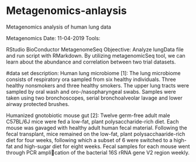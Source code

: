 # Metagenomics-anlaysis
Metagenomics analysis of human lung data

Metagenomics Date: 11-04-2019 Tools:

RStudio
BioConductor
MetagenomeSeq
Objeective: Analyze lungData file and run script with RMarkdown. By utilizing metagenomicSeq tool, we can learn about the abundance and correlation between two trial datasets.

#data set description: Human lung microbiome [1]: The lung microbiome consists of respiratory ora sampled from six healthy individuals. Three healthy nonsmokers and three healthy smokers. The upper lung tracts were sampled by oral wash and oro-/nasopharyngeal swabs. Samples were taken using two bronchoscopes, serial bronchoalveolar lavage and lower airway protected brushes.

Humanized gnotobiotic mouse gut [2]: Twelve germ-free adult male C57BL/6J mice were fed a low-fat, plant polysaccharide-rich diet. Each mouse was gavaged with healthy adult human fecal material. Following the fecal transplant, mice remained on the low-fat, plant polysacchaaride-rich diet for four weeks, following which a subset of 6 were switched to a high-fat and high-sugar diet for eight weeks. Fecal samples for each mouse went through PCR amplication of the bacterial 16S rRNA gene V2 region weekly.
